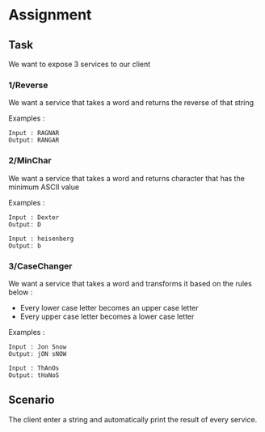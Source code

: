 # Assignment

## Task

We want to expose 3 services to our client

### 1/Reverse

We want a service that takes a word and returns the reverse of that string 

Examples :

```
Input : RAGNAR
Output: RANGAR
```
### 2/MinChar

We want a service that takes a word and returns character that has the minimum ASCII value

Examples :

```
Input : Dexter
Output: D
```

```
Input : heisenberg
Output: b
```

### 3/CaseChanger

We want a service that takes a word and transforms it based on the rules below :
- Every lower case letter becomes an upper case letter
- Every upper case letter becomes a lower case letter

Examples :

```
Input : Jon Snow
Output: jON sNOW
```

```
Input : ThAnOs
Output: tHaNoS
```

## Scenario

The client enter a string and automatically print the result of every service.